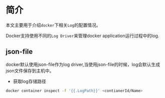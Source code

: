 # 简介

本文主要用于介绍`docker`下相关`Log`的配置情况。

Docker支持使用不同的`Log Driver`来管理docker application运行过程中的log.

## json-file

docker默认使用json-file作为log driver,当使用json-file的时候，log会默认生成json文件保存到主机中。

* 获取log存储路径

```sh
docker container inspect -f '{{.LogPath}}' <contianerId/Name>
```
